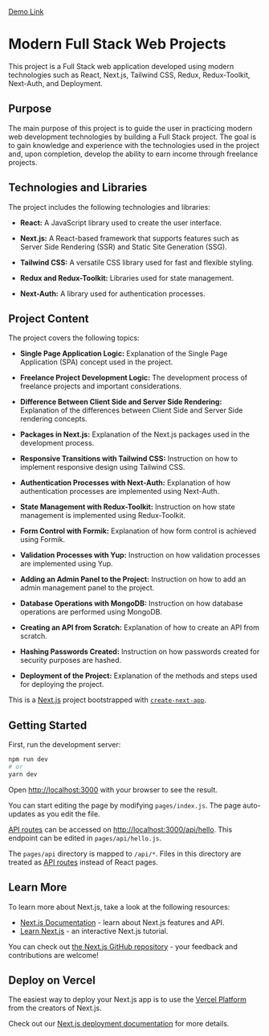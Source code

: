 <a href="https://food-ordering-nextjs-five.vercel.app/">Demo Link <a/>
<br/>
# Modern Full Stack Web Projects

This project is a Full Stack web application developed using modern technologies such as React, Next.js, Tailwind CSS, Redux, Redux-Toolkit, Next-Auth, and Deployment.

## Purpose

The main purpose of this project is to guide the user in practicing modern web development technologies by building a Full Stack project. The goal is to gain knowledge and experience with the technologies used in the project and, upon completion, develop the ability to earn income through freelance projects.

## Technologies and Libraries

The project includes the following technologies and libraries:

- **React:** A JavaScript library used to create the user interface.
  
- **Next.js:** A React-based framework that supports features such as Server Side Rendering (SSR) and Static Site Generation (SSG).

- **Tailwind CSS:** A versatile CSS library used for fast and flexible styling.

- **Redux and Redux-Toolkit:** Libraries used for state management.

- **Next-Auth:** A library used for authentication processes.

## Project Content

The project covers the following topics:

- **Single Page Application Logic:** Explanation of the Single Page Application (SPA) concept used in the project.

- **Freelance Project Development Logic:** The development process of freelance projects and important considerations.

- **Difference Between Client Side and Server Side Rendering:** Explanation of the differences between Client Side and Server Side rendering concepts.

- **Packages in Next.js:** Explanation of the Next.js packages used in the development process.

- **Responsive Transitions with Tailwind CSS:** Instruction on how to implement responsive design using Tailwind CSS.

- **Authentication Processes with Next-Auth:** Explanation of how authentication processes are implemented using Next-Auth.

- **State Management with Redux-Toolkit:** Instruction on how state management is implemented using Redux-Toolkit.

- **Form Control with Formik:** Explanation of how form control is achieved using Formik.

- **Validation Processes with Yup:** Instruction on how validation processes are implemented using Yup.

- **Adding an Admin Panel to the Project:** Instruction on how to add an admin management panel to the project.

- **Database Operations with MongoDB:** Instruction on how database operations are performed using MongoDB.

- **Creating an API from Scratch:** Explanation of how to create an API from scratch.

- **Hashing Passwords Created:** Instruction on how passwords created for security purposes are hashed.

- **Deployment of the Project:** Explanation of the methods and steps used for deploying the project.


This is a [Next.js](https://nextjs.org/) project bootstrapped with [`create-next-app`](https://github.com/vercel/next.js/tree/canary/packages/create-next-app).

## Getting Started

First, run the development server:

```bash
npm run dev
# or
yarn dev
```

Open [http://localhost:3000](http://localhost:3000) with your browser to see the result.

You can start editing the page by modifying `pages/index.js`. The page auto-updates as you edit the file.

[API routes](https://nextjs.org/docs/api-routes/introduction) can be accessed on [http://localhost:3000/api/hello](http://localhost:3000/api/hello). This endpoint can be edited in `pages/api/hello.js`.

The `pages/api` directory is mapped to `/api/*`. Files in this directory are treated as [API routes](https://nextjs.org/docs/api-routes/introduction) instead of React pages.

## Learn More

To learn more about Next.js, take a look at the following resources:

- [Next.js Documentation](https://nextjs.org/docs) - learn about Next.js features and API.
- [Learn Next.js](https://nextjs.org/learn) - an interactive Next.js tutorial.

You can check out [the Next.js GitHub repository](https://github.com/vercel/next.js/) - your feedback and contributions are welcome!

## Deploy on Vercel

The easiest way to deploy your Next.js app is to use the [Vercel Platform](https://vercel.com/new?utm_medium=default-template&filter=next.js&utm_source=create-next-app&utm_campaign=create-next-app-readme) from the creators of Next.js.

Check out our [Next.js deployment documentation](https://nextjs.org/docs/deployment) for more details.
